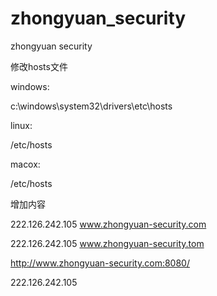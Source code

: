 zhongyuan_security
==================

zhongyuan security

修改hosts文件

windows:

c:\windows\system32\drivers\etc\hosts

linux:

/etc/hosts

macox:

/etc/hosts

增加内容

222.126.242.105 www.zhongyuan-security.com

222.126.242.105 www.zhongyuan-security.tom

http://www.zhongyuan-security.com:8080/

222.126.242.105

